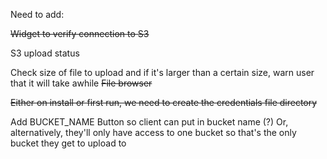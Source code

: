 Need to add:

~~Widget to verify connection to S3~~

S3 upload status

Check size of file to upload and if it's larger than a certain size, warn user that it will take awhile
~~File browser~~

~~Either on install or first run, we need to create the credentials file directory~~

Add BUCKET_NAME Button so client can put in bucket name (?)
Or, alternatively, they'll only have access to one bucket so that's the only bucket they get to upload to
